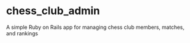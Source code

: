 # chess_club_admin
A simple Ruby on Rails app for managing chess club members, matches, and rankings
